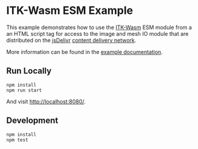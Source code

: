 ITK-Wasm ESM Example
====================

This example demonstrates how to use the
[ITK-Wasm](https://wasm.itk.org/) ESM module from
a an HTML script tag for access to the image and mesh IO module that are
distributed on the [jsDelivr](https://www.jsdelivr.com/) [content delivery
network](https://en.wikipedia.org/wiki/Content_delivery_network).

More information can be found in the [example
documentation](https://docs.itk.org/projects/wasm/en/latest/typescript/distribution/esm.html).

## Run Locally

```
npm install
npm run start
```

And visit [http://localhost:8080/](http://localhost:8080/).

## Development

```
npm install
npm test
```
